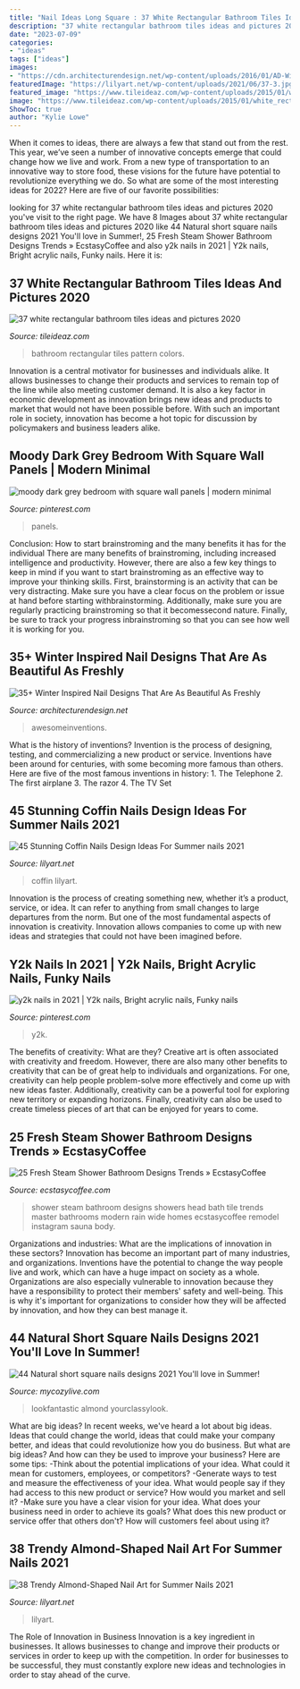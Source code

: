 ```yaml
---
title: "Nail Ideas Long Square : 37 White Rectangular Bathroom Tiles Ideas And Pictures 2020"
description: "37 white rectangular bathroom tiles ideas and pictures 2020"
date: "2023-07-09"
categories:
- "ideas"
tags: ["ideas"]
images:
- "https://cdn.architecturendesign.net/wp-content/uploads/2016/01/AD-Winter-Inspired-Nail-Designs-22.jpg"
featuredImage: "https://lilyart.net/wp-content/uploads/2021/06/37-3.jpg"
featured_image: "https://www.tileideaz.com/wp-content/uploads/2015/01/white_rectangular_bathroom_tiles_13.jpg"
image: "https://www.tileideaz.com/wp-content/uploads/2015/01/white_rectangular_bathroom_tiles_13.jpg"
ShowToc: true
author: "Kylie Lowe"
---
```



When it comes to ideas, there are always a few that stand out from the rest. This year, we’ve seen a number of innovative concepts emerge that could change how we live and work. From a new type of transportation to an innovative way to store food, these visions for the future have potential to revolutionize everything we do. So what are some of the most interesting ideas for 2022? Here are five of our favorite possibilities:

	

		
looking for 37 white rectangular bathroom tiles ideas and pictures 2020 you've visit to the right page. We have 8 Images about 37 white rectangular bathroom tiles ideas and pictures 2020 like 44 Natural short square nails designs 2021 You&#039;ll love in Summer!, 25 Fresh Steam Shower Bathroom Designs Trends » EcstasyCoffee and also y2k nails in 2021 | Y2k nails, Bright acrylic nails, Funky nails. Here it is:
		
    
## 37 White Rectangular Bathroom Tiles Ideas And Pictures 2020

<img loading=lazy src="https://www.tileideaz.com/wp-content/uploads/2015/01/white_rectangular_bathroom_tiles_13.jpg" onerror="this.onerror=null;this.src='https://tse1.mm.bing.net/th?id=OIP.EUbX9lAl_hjTKzI0HTJ0ugHaLG&amp;pid=15.1';" alt="37 white rectangular bathroom tiles ideas and pictures 2020">

_Source: tileideaz.com_

>bathroom rectangular tiles pattern colors. 

	

Innovation is a central motivator for businesses and individuals alike. It allows businesses to change their products and services to remain top of the line while also meeting customer demand. It is also a key factor in economic development as innovation brings new ideas and products to market that would not have been possible before. With such an important role in society, innovation has become a hot topic for discussion by policymakers and business leaders alike.

    
## Moody Dark Grey Bedroom With Square Wall Panels | Modern Minimal

<img loading=lazy src="https://i.pinimg.com/736x/d5/a8/4a/d5a84a7d5d565519bd92920425f68150.jpg" onerror="this.onerror=null;this.src='https://tse3.mm.bing.net/th?id=OIP.uauhODaZIdXATl204g7TQwHaLG&amp;pid=15.1';" alt="moody dark grey bedroom with square wall panels | modern minimal">

_Source: pinterest.com_

>panels. 

	

Conclusion: How to start brainstroming and the many benefits it has for the individual
There are many benefits of brainstroming, including increased intelligence and productivity. However, there are also a few key things to keep in mind if you want to start brainstroming as an effective way to improve your thinking skills. First, brainstorming is an activity that can be very distracting. Make sure you have a clear focus on the problem or issue at hand before starting withbrainstorming. Additionally, make sure you are regularly practicing brainstroming so that it becomessecond nature. Finally, be sure to track your progress inbrainstroming so that you can see how well it is working for you.

    
## 35+ Winter Inspired Nail Designs That Are As Beautiful As Freshly

<img loading=lazy src="https://cdn.architecturendesign.net/wp-content/uploads/2016/01/AD-Winter-Inspired-Nail-Designs-22.jpg" onerror="this.onerror=null;this.src='https://tse4.mm.bing.net/th?id=OIP.ILic1ACn2_iaWBW8TwsqkQHaHM&amp;pid=15.1';" alt="35+ Winter Inspired Nail Designs That Are As Beautiful As Freshly">

_Source: architecturendesign.net_

>awesomeinventions. 

	

What is the history of inventions?
Invention is the process of designing, testing, and commercializing a new product or service. Inventions have been around for centuries, with some becoming more famous than others. Here are five of the most famous inventions in history: 1. The Telephone 2. The first airplane 3. The razor 4. The TV Set 
    
## 45 Stunning Coffin Nails Design Ideas For Summer Nails 2021

<img loading=lazy src="https://lilyart.net/wp-content/uploads/2021/05/29-10-768x1152.jpg" onerror="this.onerror=null;this.src='https://tse1.mm.bing.net/th?id=OIP.9kS_GZVn9s-yo8ylvUlvRQHaLH&amp;pid=15.1';" alt="45 Stunning Coffin Nails Design Ideas For Summer nails 2021">

_Source: lilyart.net_

>coffin lilyart. 

	

Innovation is the process of creating something new, whether it’s a product, service, or idea. It can refer to anything from small changes to large departures from the norm. But one of the most fundamental aspects of innovation is creativity. Innovation allows companies to come up with new ideas and strategies that could not have been imagined before.

    
## Y2k Nails In 2021 | Y2k Nails, Bright Acrylic Nails, Funky Nails

<img loading=lazy src="https://i.pinimg.com/736x/23/7a/6d/237a6d3684edea1c6b9b54648e2f0ea0.jpg" onerror="this.onerror=null;this.src='https://tse4.mm.bing.net/th?id=OIP.bVejg4FLy_GfVmqPuNso9wHaJ3&amp;pid=15.1';" alt="y2k nails in 2021 | Y2k nails, Bright acrylic nails, Funky nails">

_Source: pinterest.com_

>y2k. 

	

The benefits of creativity: What are they?
Creative art is often associated with creativity and freedom. However, there are also many other benefits to creativity that can be of great help to individuals and organizations. For one, creativity can help people problem-solve more effectively and come up with new ideas faster. Additionally, creativity can be a powerful tool for exploring new territory or expanding horizons. Finally, creativity can also be used to create timeless pieces of art that can be enjoyed for years to come.

    
## 25 Fresh Steam Shower Bathroom Designs Trends » EcstasyCoffee

<img loading=lazy src="https://i0.wp.com/www.ecstasycoffee.com/wp-content/uploads/2016/11/Shower.jpg?resize=564%2C752" onerror="this.onerror=null;this.src='https://tse1.mm.bing.net/th?id=OIP.r2Mw3-5kc7ueJhwJUIrY9wHaJ4&amp;pid=15.1';" alt="25 Fresh Steam Shower Bathroom Designs Trends » EcstasyCoffee">

_Source: ecstasycoffee.com_

>shower steam bathroom designs showers head bath tile trends master bathrooms modern rain wide homes ecstasycoffee remodel instagram sauna body. 

	

Organizations and industries: What are the implications of innovation in these sectors?
Innovation has become an important part of many industries, and organizations. Inventions have the potential to change the way people live and work, which can have a huge impact on society as a whole. Organizations are also especially vulnerable to innovation because they have a responsibility to protect their members' safety and well-being. This is why it's important for organizations to consider how they will be affected by innovation, and how they can best manage it.

    
## 44 Natural Short Square Nails Designs 2021 You&#039;ll Love In Summer!

<img loading=lazy src="https://mycozylive.com/wp-content/uploads/2021/04/31-8.jpg" onerror="this.onerror=null;this.src='https://tse3.mm.bing.net/th?id=OIP.ELLcvNNz3AQ5sj9rNi4FVwHaLH&amp;pid=15.1';" alt="44 Natural short square nails designs 2021 You&#039;ll love in Summer!">

_Source: mycozylive.com_

>lookfantastic almond yourclassylook. 

	

What are big ideas?
In recent weeks, we've heard a lot about big ideas. Ideas that could change the world, ideas that could make your company better, and ideas that could revolutionize how you do business. But what are big ideas? And how can they be used to improve your business? Here are some tips: 
-Think about the potential implications of your idea. What could it mean for customers, employees, or competitors? 
-Generate ways to test and measure the effectiveness of your idea. What would people say if they had access to this new product or service? How would you market and sell it? 
-Make sure you have a clear vision for your idea. What does your business need in order to achieve its goals? What does this new product or service offer that others don't? How will customers feel about using it?

    
## 38 Trendy Almond-Shaped Nail Art For Summer Nails 2021

<img loading=lazy src="https://lilyart.net/wp-content/uploads/2021/06/37-3.jpg" onerror="this.onerror=null;this.src='https://tse4.mm.bing.net/th?id=OIP.Ujq4zA9J4oV4Y468COQeuAHaLH&amp;pid=15.1';" alt="38 Trendy Almond-Shaped Nail Art for Summer Nails 2021">

_Source: lilyart.net_

>lilyart. 

	

The Role of Innovation in Business
Innovation is a key ingredient in businesses. It allows businesses to change and improve their products or services in order to keep up with the competition. In order for businesses to be successful, they must constantly explore new ideas and technologies in order to stay ahead of the curve.

